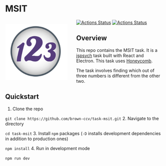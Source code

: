 # MSIT
<p style="float:left; margin-right:2em">
  <img alt="MSIT Icon" src="msit.svg" width="200" />
</p>

[![Actions Status](https://github.com/brown-ccv/task-msit/workflows/Test%2C%20Build%2C%20and%20Package/badge.svg)](https://github.com/brown-ccv/task-msit/actions)
[![Actions Status](https://github.com/brown-ccv/task-msit/workflows/Build%20at%20home%20version%20%28Windows%29/badge.svg)](https://github.com/brown-ccv/task-msit/actions)

## Overview

This repo contains the MSIT task. It is a [jspsych](https://www.jspsych.org/) task built with React and Electron. This task uses [Honeycomb](https://brown-ccv.github.io/honeycomb-docs/).

The task involves finding which out of three numbers is different from the other two.

## Quickstart

1. Clone the repo

```git clone https://github.com/brown-ccv/task-msit.git```
2. Navigate to the directory

```cd task-msit```
3. Install `npm` packages (`-D` installs development dependencies in addition to production ones)

```npm install```
4. Run in development mode

```npm run dev```